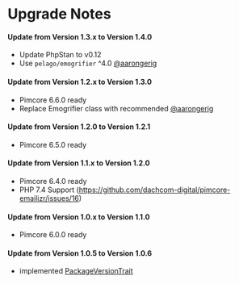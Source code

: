 # Upgrade Notes

#### Update from Version 1.3.x to Version 1.4.0
- Update PhpStan to v0.12
- Use `pelago/emogrifier` ^4.0 [@aarongerig](https://github.com/dachcom-digital/pimcore-emailizr/pull/21)

#### Update from Version 1.2.x to Version 1.3.0
- Pimcore 6.6.0 ready
- Replace Emogrifier class with recommended [@aarongerig](https://github.com/dachcom-digital/pimcore-emailizr/pull/20)

#### Update from Version 1.2.0 to Version 1.2.1
- Pimcore 6.5.0 ready

#### Update from Version 1.1.x to Version 1.2.0
- Pimcore 6.4.0 ready
- PHP 7.4 Support (https://github.com/dachcom-digital/pimcore-emailizr/issues/16)

#### Update from Version 1.0.x to Version 1.1.0
- Pimcore 6.0.0 ready

#### Update from Version 1.0.5 to Version 1.0.6
- implemented [PackageVersionTrait](https://github.com/pimcore/pimcore/blob/master/lib/Extension/Bundle/Traits/PackageVersionTrait.php)
